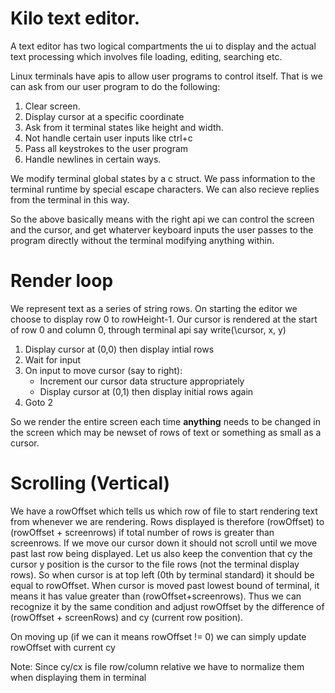 # Kilo text editor.

A text editor has two logical compartments the ui to display and the actual text processing which involves file loading, editing, searching etc.

Linux terminals have apis to allow user programs to control itself.
That is we can ask from our user program to do the following:
1. Clear screen.
2. Display cursor at a specific coordinate
3. Ask from it terminal states like height and width.
4. Not handle certain user inputs like ctrl+c
5. Pass all keystrokes to the user program
6. Handle newlines in certain ways.

We modify terminal global states by a c struct. We pass information to the terminal runtime by special escape characters. We can also recieve replies from the terminal in this way.

So the above basically means with the right api we can control the screen and the cursor, and get whaterver keyboard inputs the user passes to the program directly without the terminal modifying anything within.

# Render loop
We represent text as a series of string rows. 
On starting the editor we choose to display row 0 to rowHeight-1. Our cursor is rendered at the start of row 0 and column 0, through terminal api say write(\cursor, x, y) 


1. Display cursor at (0,0) then display intial rows
2. Wait for input 
2. On input to move cursor (say to right):
	- Increment our cursor data structure appropriately 
	- Display cursor at (0,1) then display initial rows again
3. Goto 2

So we render the entire screen each time **anything** needs to be changed in the screen which may be newset of rows of text or something as small as a cursor.

# Scrolling (Vertical)
We have a rowOffset which tells us which row of file to start rendering text from whenever we are rendering.
Rows displayed is therefore (rowOffset) to (rowOffset + screenrows) if total number of rows is greater than screenrows.
If we move our cursor down it should not scroll until we move past last row being displayed.
Let us also keep the convention that cy the cursor y position is the cursor to the file rows (not the terminal display rows).
So when cursor is at top left (0th by terminal standard) it should be equal to rowOffset. 
When cursor is moved past lowest bound of terminal, it means it has value greater than (rowOffset+screenrows). Thus we can recognize it by the same condition and adjust rowOffset by the difference of (rowOffset + screenRows) and cy (current row position).

On moving up (if we can it means rowOffset != 0) we can simply update rowOffset with current cy

Note: Since cy/cx is file row/column relative we have to normalize them when displaying them in terminal

